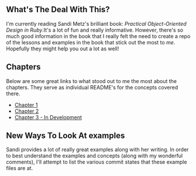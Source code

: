 ## What's The Deal With This?

I'm currently reading Sandi Metz's brilliant book: *Practical Object-Oriented
Design in Ruby*.It's a lot of fun and really informative. However, there's so
much good information in the book that I really felt the need to create a repo
of the lessons and examples in the book that stick out the most to *me*.
Hopefully they might help you out a lot as well!

## Chapters

Below are some great links to what stood out to me the most about the chapters.
They serve as individual README's for the concepts covered there.

* [Chapter 1](chapter_1/chapter_1.md)
* [Chapter 2](chapter_2/chapter_2.md)
* [Chapter 3 - In Development](chapter_3/chapter_3.md)

## New Ways To Look At examples

Sandi provides a lot of really great examples along with her writing. In order
to best understand the examples and concepts (along with my wonderful comments),
I'll attempt to list the various commit states that these example files are at.
